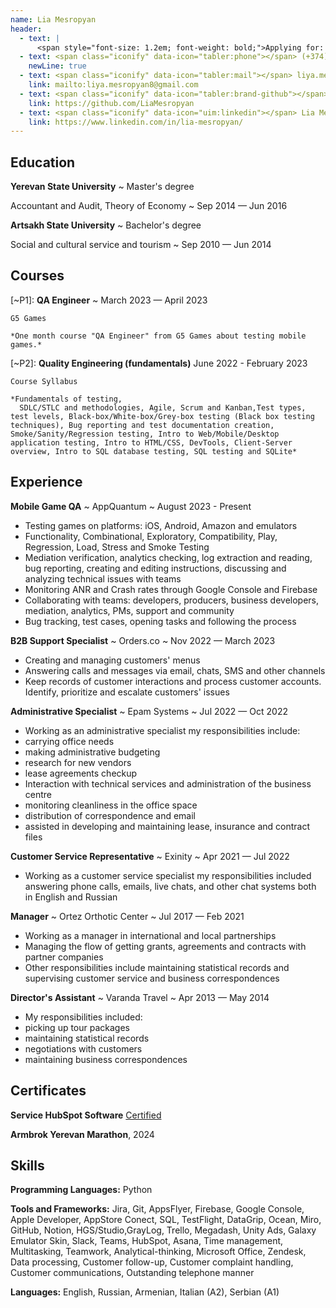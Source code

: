 ```yaml
---
name: Lia Mesropyan
header:
  - text: |
      <span style="font-size: 1.2em; font-weight: bold;">Applying for: QA </span>
  - text: <span class="iconify" data-icon="tabler:phone"></span> (+374) 95210229
    newLine: true
  - text: <span class="iconify" data-icon="tabler:mail"></span> liya.mesropyan8@gmail.com
    link: mailto:liya.mesropyan8@gmail.com
  - text: <span class="iconify" data-icon="tabler:brand-github"></span> LiaMesropyan
    link: https://github.com/LiaMesropyan
  - text: <span class="iconify" data-icon="uim:linkedin"></span> Lia Mesropyan
    link: https://www.linkedin.com/in/lia-mesropyan/
---
```



## Education

**Yerevan State University**
  ~ Master's degree

Accountant and Audit, Theory of Economy
  ~ Sep 2014 — Jun 2016

**Artsakh State University**
  ~ Bachelor's degree

Social and cultural service and tourism
  ~ Sep 2010 — Jun 2014


## Courses

[~P1]: **QA Engineer**
~ March 2023 — April 2023

    G5 Games

    *One month course "QA Engineer" from G5 Games about testing mobile games.*

[~P2]: **Quality Engineering (fundamentals)**
June 2022 - February 2023

    Course Syllabus

    *Fundamentals of testing, 
      SDLC/STLC and methodologies, Agile, Scrum and Kanban,Test types, test levels, Black-box/White-box/Grey-box testing (Black box testing techniques), Bug reporting and test documentation creation, Smoke/Sanity/Regression testing, Intro to Web/Mobile/Desktop application testing, Intro to HTML/CSS, DevTools, Client-Server overview, Intro to SQL database testing, SQL testing and SQLite*
## Experience

**Mobile Game QA**
  ~ AppQuantum
  ~ August 2023 - Present

- Testing games on platforms: iOS, Android, Amazon and emulators
- Functionality, Combinational, Exploratory, Compatibility, Play, Regression, Load, Stress and Smoke Testing
- Mediation verification, analytics checking, log extraction and reading, bug reporting, creating and editing instructions, discussing and analyzing technical issues with teams
- Monitoring ANR and Crash rates through Google Console and Firebase
-  Collaborating with teams: developers, producers, business developers, mediation, analytics, PMs, support and community
- Bug tracking, test cases, opening tasks and following the process



**B2B Support Specialist**
  ~ Orders.co
  ~ Nov 2022 — March 2023

- Creating and managing customers' menus
- Answering calls and messages via email, chats, SMS and other channels
- Keep records of customer interactions and process customer accounts. Identify, prioritize and escalate customers' issues


**Administrative Specialist**
  ~ Epam Systems
  ~ Jul 2022 — Oct 2022

- Working as an administrative specialist my responsibilities include:
- carrying office needs
- making administrative budgeting
- research for new vendors
- lease agreements checkup
- Interaction with technical services and administration of the business centre
- monitoring cleanliness in the office space
- distribution of correspondence and email
- assisted in developing and maintaining lease, insurance and contract files


**Customer Service Representative**
  ~ Exinity
  ~ Apr 2021 — Jul 2022

- Working as a customer service specialist my responsibilities included answering phone calls, emails, live chats, and other chat systems both in English and Russian

**Manager**
  ~ Ortez Orthotic Center
  ~ Jul 2017 — Feb 2021

- Working as a manager in international and local partnerships
- Managing the flow of getting grants, agreements and contracts with partner companies
- Other responsibilities include maintaining statistical records and supervising customer service and business correspondences


**Director's Assistant**
  ~ Varanda Travel
  ~ Apr 2013 — May 2014

- My responsibilities included:
- picking up tour packages
- maintaining statistical records
- negotiations with customers
- maintaining business correspondences


## Certificates

**Service HubSpot Software**
[Certified](https://app.hubspot.com/academy/achievements/yxrggd1c/en/1/lia-mesropyan/service-hub-software)
  
 
**Armbrok Yerevan Marathon**, 2024


## Skills

**Programming Languages:** <span class="iconify" data-icon="vscode-icons:file-type-python"></span> Python

**Tools and Frameworks:** Jira, Git, AppsFlyer, Firebase, Google Console, Apple Developer, AppStore Conect, SQL, TestFlight, DataGrip, Ocean, Miro, GitHub, Notion, HGS/Studio,GrayLog, Trello, Megadash, Unity Ads, Galaxy Emulator Skin, Slack, Teams, HubSpot, Asana, Time management, Multitasking, Teamwork, Analytical-thinking, Microsoft Office, Zendesk, Data processing, Customer follow-up, Customer complaint handling, Customer communications, Outstanding telephone manner

**Languages:** English, Russian, Armenian, Italian (A2), Serbian (A1)
